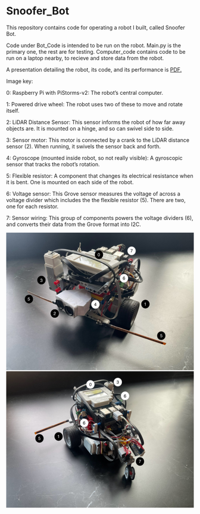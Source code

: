 # Snoofer_Bot
This repository contains code for operating a robot I built, called Snoofer Bot.

Code under Bot_Code is intended to be run on the robot.  Main.py is the primary one, the rest are for testing.
Computer_code contains code to be run on a laptop nearby, to recieve and store data from the robot.

A presentation detailing the robot, its code, and its performance is <a href="https://github.com/Aiden-Frank/Snoofer_Bot/blob/main/Presentation.pdf" target="_blank">PDF.</a>

Image key:

0: Raspberry Pi with PiStorms-v2: The robot’s central computer.

1: Powered drive wheel: The robot uses two of these to move and rotate itself.

2: LiDAR Distance Sensor: This sensor informs the robot of how far away objects are.  It is mounted on a hinge, and so can swivel side to side.  

3: Sensor motor: This motor is connected by a crank to the LiDAR distance sensor (2).  When running, it swivels the sensor back and forth.

4: Gyroscope (mounted inside robot, so not really visible): A gyroscopic sensor that tracks the robot’s rotation.

5: Flexible resistor: A component that changes its electrical resistance when it is bent.  One is mounted on each side of the robot.

6: Voltage sensor: This Grove sensor measures the voltage of across a voltage divider which includes the the flexible resistor (5).  There are two, one for each resistor.

7: Sensor wiring:  This group of components powers the voltage dividers (6), and converts their data from the Grove format into I2C.

![Snoofer Bot Front](./SnooferBotFront.jpg?raw=true)
![Snoofer Bot Front](./SnooferBotRear.jpg?raw=true)

